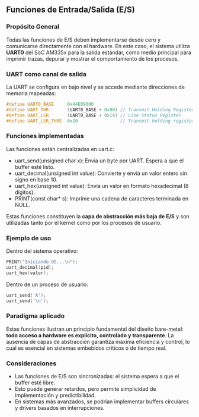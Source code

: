 ## Funciones de Entrada/Salida (E/S)

### Propósito General

Todas las funciones de E/S deben implementarse desde cero y comunicarse directamente con el hardware. En este caso, el sistema utiliza **UART0** del SoC AM335x para la salida estándar, como medio principal para imprimir trazas, depurar y mostrar el comportamiento de los procesos.

### UART como canal de salida

La UART se configura en bajo nivel y se accede mediante direcciones de memoria mapeadas:

```c
#define UART0_BASE     0x44E09000
#define UART_THR       (UART0_BASE + 0x00) // Transmit Holding Register
#define UART_LSR       (UART0_BASE + 0x14) // Line Status Register
#define UART_LSR_THRE  0x20                // Transmit holding register empty
```

### Funciones implementadas

Las funciones están centralizadas en uart.c:

* uart_send(unsigned char x): Envia un byte por UART. Espera a que el buffer esté listo.
* uart_decimal(unsigned int value): Convierte y envía un valor entero sin signo en base 10.
* uart_hex(unsigned int value): Envía un valor en formato hexadecimal (8 dígitos).
* PRINT(const char* s): Imprime una cadena de caracteres terminada en NULL.

Estas funciones constituyen la **capa de abstracción más baja de E/S** y son utilizadas tanto por el kernel como por los procesos de usuario.

### Ejemplo de uso

Dentro del sistema operativo:

```c
PRINT("Iniciando OS...\n");
uart_decimal(pid);
uart_hex(valor);
```

Dentro de un proceso de usuario:

```c
uart_send('A');
uart_send('\n');
```

### Paradigma aplicado

Estas funciones ilustran un principio fundamental del diseño bare-metal: **todo acceso a hardware es explícito, controlado y transparente**. La ausencia de capas de abstracción garantiza máxima eficiencia y control, lo cual es esencial en sistemas embebidos críticos o de tiempo real.

### Consideraciones

* Las funciones de E/S son sincronizadas: el sistema espera a que el buffer esté libre.
* Esto puede generar retardos, pero permite simplicidad de implementación y predictibilidad.
* En sistemas más avanzados, se podrían implementar buffers circulares y drivers basados en interrupciones.
